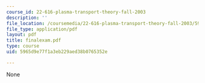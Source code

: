 ```yaml
---
course_id: 22-616-plasma-transport-theory-fall-2003
description: ''
file_location: /coursemedia/22-616-plasma-transport-theory-fall-2003/5965d9e77f1a3eb229aed38b0765352e_finalexam.pdf
file_type: application/pdf
layout: pdf
title: finalexam.pdf
type: course
uid: 5965d9e77f1a3eb229aed38b0765352e

---
```

None